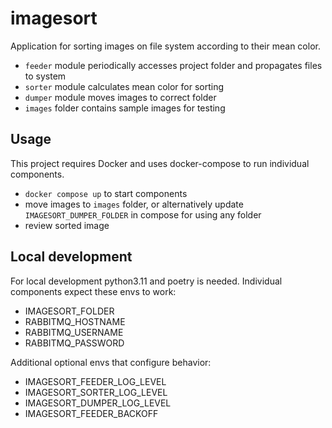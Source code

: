 # imagesort

Application for sorting images on file system according to their mean color.

- `feeder` module periodically accesses project folder and propagates files to system
- `sorter` module calculates mean color for sorting
- `dumper` module moves images to correct folder
- `images` folder contains sample images for testing

## Usage

This project requires Docker and uses docker-compose to run individual components.

- `docker compose up` to start components
- move images to `images` folder, or alternatively update `IMAGESORT_DUMPER_FOLDER` in compose for using any folder
- review sorted image

## Local development

For local development python3.11 and poetry is needed.
Individual components expect these envs to work:

- IMAGESORT_FOLDER
- RABBITMQ_HOSTNAME
- RABBITMQ_USERNAME
- RABBITMQ_PASSWORD

Additional optional envs that configure behavior:

- IMAGESORT_FEEDER_LOG_LEVEL
- IMAGESORT_SORTER_LOG_LEVEL
- IMAGESORT_DUMPER_LOG_LEVEL
- IMAGESORT_FEEDER_BACKOFF